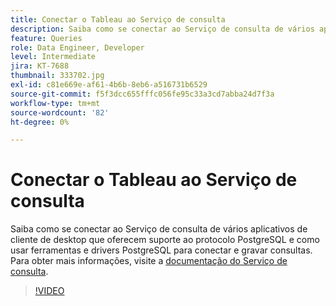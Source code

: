 ```yaml
---
title: Conectar o Tableau ao Serviço de consulta
description: Saiba como se conectar ao Serviço de consulta de vários aplicativos de cliente de desktop que oferecem suporte ao protocolo PostgreSQL e como usar ferramentas e drivers PostgreSQL para conectar e gravar consultas.
feature: Queries
role: Data Engineer, Developer
level: Intermediate
jira: KT-7688
thumbnail: 333702.jpg
exl-id: c81e669e-af61-4b6b-8eb6-a516731b6529
source-git-commit: f5f3dcc655fffc056fe95c33a3cd7abba24d7f3a
workflow-type: tm+mt
source-wordcount: '82'
ht-degree: 0%

---
```


# Conectar o Tableau ao Serviço de consulta

Saiba como se conectar ao Serviço de consulta de vários aplicativos de cliente de desktop que oferecem suporte ao protocolo PostgreSQL e como usar ferramentas e drivers PostgreSQL para conectar e gravar consultas. Para obter mais informações, visite a [documentação do Serviço de consulta](https://experienceleague.adobe.com/pt-br/docs/experience-platform/query/home).

>[!VIDEO](https://video.tv.adobe.com/v/333702?learn=on&enablevpops)
